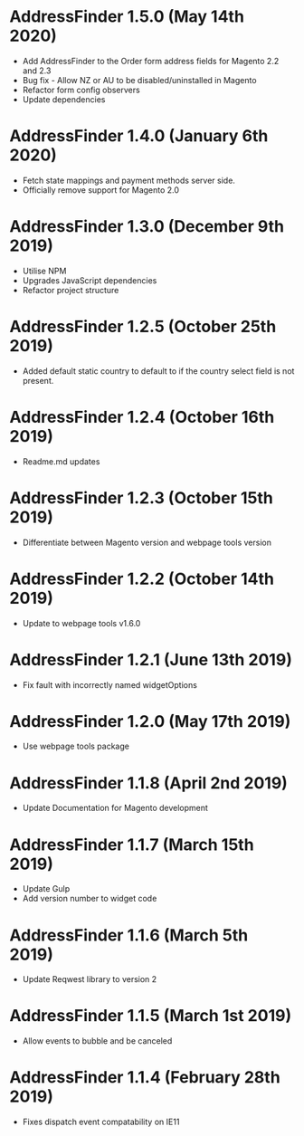 # AddressFinder 1.5.0 (May 14th 2020)
* Add AddressFinder to the Order form address fields for Magento 2.2 and 2.3
* Bug fix - Allow NZ or AU to be disabled/uninstalled in Magento
* Refactor form config observers
* Update dependencies

# AddressFinder 1.4.0 (January 6th 2020)
* Fetch state mappings and payment methods server side.
* Officially remove support for Magento 2.0

# AddressFinder 1.3.0 (December 9th 2019)
* Utilise NPM
* Upgrades JavaScript dependencies
* Refactor project structure

# AddressFinder 1.2.5 (October 25th 2019)
* Added default static country to default to if the country select field is not present.

# AddressFinder 1.2.4 (October 16th 2019)
* Readme.md updates

# AddressFinder 1.2.3 (October 15th 2019)
* Differentiate between Magento version and webpage tools version

# AddressFinder 1.2.2 (October 14th 2019)
* Update to webpage tools v1.6.0

# AddressFinder 1.2.1 (June 13th 2019)
* Fix fault with incorrectly named widgetOptions

# AddressFinder 1.2.0 (May 17th 2019)
* Use webpage tools package

# AddressFinder 1.1.8 (April 2nd 2019)
* Update Documentation for Magento development

# AddressFinder 1.1.7 (March 15th 2019)
* Update Gulp
* Add version number to widget code

# AddressFinder 1.1.6 (March 5th 2019)
* Update Reqwest library to version 2

# AddressFinder 1.1.5 (March 1st 2019)
* Allow events to bubble and be canceled

# AddressFinder 1.1.4 (February 28th 2019)
* Fixes dispatch event compatability on IE11
